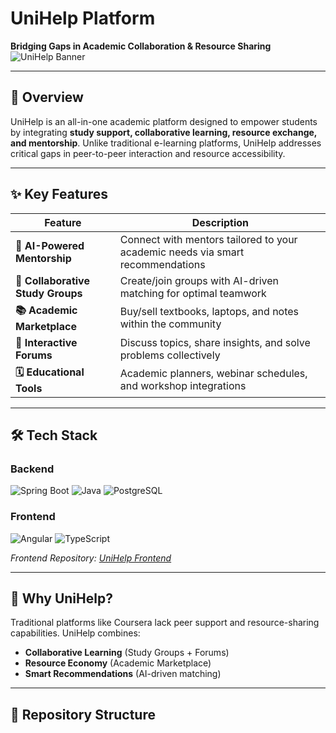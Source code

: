 # UniHelp Platform
**Bridging Gaps in Academic Collaboration & Resource Sharing**  
![UniHelp Banner](https://via.placeholder.com/1200x400?text=UniHelp+Banner) <!-- Add your own banner image later -->

---

## 🌟 Overview
UniHelp is an all-in-one academic platform designed to empower students by integrating **study support, collaborative learning, resource exchange, and mentorship**. Unlike traditional e-learning platforms, UniHelp addresses critical gaps in peer-to-peer interaction and resource accessibility.

---

## ✨ Key Features
| Feature | Description |
|---------|-------------|
| **🧠 AI-Powered Mentorship** | Connect with mentors tailored to your academic needs via smart recommendations |
| **👥 Collaborative Study Groups** | Create/join groups with AI-driven matching for optimal teamwork |
| **📚 Academic Marketplace** | Buy/sell textbooks, laptops, and notes within the community |
| **💬 Interactive Forums** | Discuss topics, share insights, and solve problems collectively |
| **🗓️ Educational Tools** | Academic planners, webinar schedules, and workshop integrations |

---

## 🛠️ Tech Stack
### Backend
![Spring Boot](https://img.shields.io/badge/Spring_Boot-6DB33F?style=for-the-badge&logo=spring&logoColor=white)
![Java](https://img.shields.io/badge/Java-ED8B00?style=for-the-badge&logo=openjdk&logoColor=white)
![PostgreSQL](https://img.shields.io/badge/PostgreSQL-316192?style=for-the-badge&logo=postgresql&logoColor=white)

### Frontend
![Angular](https://img.shields.io/badge/Angular-DD0031?style=for-the-badge&logo=angular&logoColor=white)
![TypeScript](https://img.shields.io/badge/TypeScript-007ACC?style=for-the-badge&logo=typescript&logoColor=white)

*Frontend Repository: [UniHelp Frontend](https://github.com/your-username/unihelp-frontend)* <!-- Update link -->

---

## 🚀 Why UniHelp?
Traditional platforms like Coursera lack peer support and resource-sharing capabilities. UniHelp combines:
- **Collaborative Learning** (Study Groups + Forums)
- **Resource Economy** (Academic Marketplace)
- **Smart Recommendations** (AI-driven matching)

---

## 📂 Repository Structure